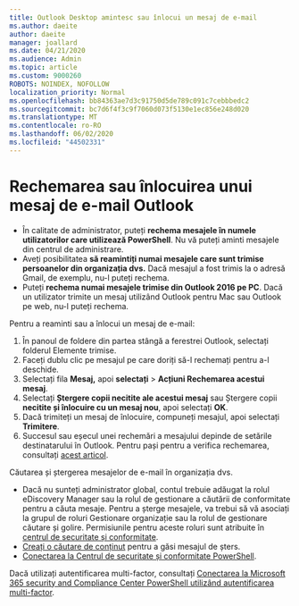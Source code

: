 ```yaml
---
title: Outlook Desktop amintesc sau înlocui un mesaj de e-mail
ms.author: daeite
author: daeite
manager: joallard
ms.date: 04/21/2020
ms.audience: Admin
ms.topic: article
ms.custom: 9000260
ROBOTS: NOINDEX, NOFOLLOW
localization_priority: Normal
ms.openlocfilehash: bb84363ae7d3c91750d5de789c091c7cebbbedc2
ms.sourcegitcommit: bc7d6f4f3c9f7060d073f5130e1ec856e248d020
ms.translationtype: MT
ms.contentlocale: ro-RO
ms.lasthandoff: 06/02/2020
ms.locfileid: "44502331"
---
```

# <a name="recall-or-replace-an-outlook-email-message"></a>Rechemarea sau înlocuirea unui mesaj de e-mail Outlook

- În calitate de administrator, puteți **rechema mesajele în numele utilizatorilor care utilizează PowerShell**. Nu vă puteți aminti mesajele din centrul de administrare.
- Aveți posibilitatea **să reamintiți numai mesajele care sunt trimise persoanelor din organizația dvs.** Dacă mesajul a fost trimis la o adresă Gmail, de exemplu, nu-l puteți rechema.
- Puteți **rechema numai mesajele trimise din Outlook 2016 pe PC**. Dacă un utilizator trimite un mesaj utilizând Outlook pentru Mac sau Outlook pe web, nu-l puteți rechema.

Pentru a reaminti sau a înlocui un mesaj de e-mail:

1. În panoul de foldere din partea stângă a ferestrei Outlook, selectați folderul Elemente trimise.
1. Faceți dublu clic pe mesajul pe care doriți să-l rechemați pentru a-l deschide.
1. Selectați fila **Mesaj,** apoi **selectați**  >  **Acțiuni Rechemarea acestui mesaj**.
1. Selectați **Ștergere copii necitite ale acestui mesaj** sau Ștergere copii **necitite și înlocuire cu un mesaj nou**, apoi selectați **OK**.
1. Dacă trimiteți un mesaj de înlocuire, compuneți mesajul, apoi selectați **Trimitere**.
1. Succesul sau eșecul unei rechemări a mesajului depinde de setările destinatarului în Outlook. Pentru pași pentru a verifica rechemarea, consultați [acest articol](https://support.office.com/article/35027f88-d655-4554-b4f8-6c0729a723a0).

Căutarea și ștergerea mesajelor de e-mail în organizația dvs.

- Dacă nu sunteți administrator global, contul trebuie adăugat la rolul eDiscovery Manager sau la rolul de gestionare a căutării de conformitate pentru a căuta mesaje. Pentru a șterge mesajele, va trebui să vă asociați la grupul de roluri Gestionare organizație sau la rolul de gestionare căutare și golire. Permisiunile pentru aceste roluri sunt atribuite în [centrul de securitate și conformitate](https://go.microsoft.com/fwlink/?linkid=2083731).
- [Creați o căutare de conținut](https://docs.microsoft.com/microsoft-365/compliance/content-search) pentru a găsi mesajul de șters.
- [Conectarea la Centrul de securitate și conformitate PowerShell](https://docs.microsoft.com/powershell/exchange/office-365-scc/connect-to-scc-powershell/connect-to-scc-powershell?view=exchange-ps).

Dacă utilizați autentificarea multi-factor, consultați [Conectarea la Microsoft 365 security and Compliance Center PowerShell utilizând autentificarea multi-factor](https://docs.microsoft.com/powershell/exchange/office-365-scc/connect-to-scc-powershell/mfa-connect-to-scc-powershell?view=exchange-ps).